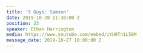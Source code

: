 ```yaml
---
title: '5 Guys: Samson'
date: 2019-10-28 11:30:00 Z
position: 23
speaker: Ethan Harrington
media: https://www.youtube.com/embed/iYU9Tn1L58M
message_date: 2019-10-27 10:00:00 Z
---
```


